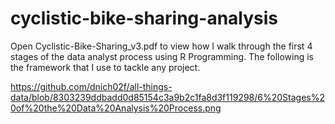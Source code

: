 # cyclistic-bike-sharing-analysis

Open Cyclistic-Bike-Sharing_v3.pdf to view how I walk through the first 4 stages of the data analyst process using R Programming. 
The following is the framework that I use to tackle any project. 

https://github.com/dnich02f/all-things-data/blob/8303239ddbadd0d85154c3a9b2c1fa8d3f119298/6%20Stages%20of%20the%20Data%20Analysis%20Process.png
